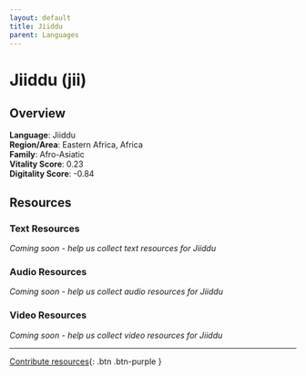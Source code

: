 ```yaml
---
layout: default
title: Jiiddu
parent: Languages
---
```


# Jiiddu (jii)

## Overview

**Language**: Jiiddu  
**Region/Area**: Eastern Africa, Africa  
**Family**: Afro-Asiatic  
**Vitality Score**: 0.23  
**Digitality Score**: -0.84  

## Resources

### Text Resources
*Coming soon - help us collect text resources for Jiiddu*

### Audio Resources
*Coming soon - help us collect audio resources for Jiiddu*

### Video Resources
*Coming soon - help us collect video resources for Jiiddu*

---

[Contribute resources](https://fairtrain.github.io/){: .btn .btn-purple }

